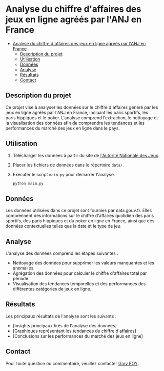 # Analyse du chiffre d'affaires des jeux en ligne agréés par l'ANJ en France

- [Analyse du chiffre d'affaires des jeux en ligne agréés par l'ANJ en France](#analyse-du-chiffre-daffaires-des-jeux-en-ligne-agréés-par-lanj-en-france)
  - [Description du projet](#description-du-projet)
  - [Utilisation](#utilisation)
  - [Données](#données)
  - [Analyse](#analyse)
  - [Résultats](#résultats)
  - [Contact](#contact)



## Description du projet
Ce projet vise à analyser les données sur le chiffre d'affaires généré par les jeux en ligne agréés par l'ANJ en France, incluant les paris sportifs, les paris hippiques et le poker. L'analyse comprend l'extraction, le nettoyage et la visualisation des données afin de comprendre les tendances et les performances du marché des jeux en ligne dans le pays.



## Utilisation
1. Télécharger les données à partir du site de [l'Autorité Nationale des Jeux](https://anj.fr/open-data-anj).
2. Placer les fichiers de données dans le répertoire `data/`.
3. Exécuter le script `main.py` pour démarrer l'analyse.

   ```bash
   python main.py
   ```
   

## Données
Les données utilisées dans ce projet sont fournies par data.gouv.fr. Elles comprennent des informations sur le chiffre d'affaires quotidien des paris sportifs, des paris hippiques et du poker en ligne en France, ainsi que des données contextuelles telles que la date et le type de jeu.

## Analyse
L'analyse des données comprend les étapes suivantes :
- Nettoyage des données pour supprimer les valeurs manquantes et les anomalies.
- Agrégation des données pour calculer le chiffre d'affaires total par période.
- Visualisation des tendances temporelles et des performances des différentes catégories de jeux en ligne.

## Résultats
Les principaux résultats de l'analyse sont les suivants :
- [Insights principaux tirés de l'analyse des données]
- [Graphiques représentant les tendances du chiffre d'affaires]
- [Conclusions sur les performances du marché des jeux en ligne]


## Contact
Pour toute question ou commentaire, veuillez contacter [Gary FOY](mailto:garyfoy@hotmail.fr).
